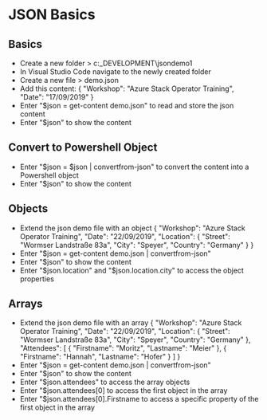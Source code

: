 # JSON Basics

## Basics
- Create a new folder > c:\_DEVELOPMENT\jsondemo1
- In Visual Studio Code navigate to the newly created folder
- Create a new file > demo.json
- Add this content:
    {
        "Workshop": "Azure Stack Operator Training",
        "Date": "17/09/2019"
    }
- Enter "$json = get-content demo.json" to read and store the json content
- Enter "$json" to show the content

## Convert to Powershell Object
- Enter "$json = $json | convertfrom-json" to convert the content into a Powershell object
- Enter "$json" to show the content

## Objects
- Extend the json demo file with an object
    {
    "Workshop": "Azure Stack Operator Training",
    "Date": "22/09/2019",
    "Location": {
        "Street": "Wormser Landstraße 83a",
        "City": "Speyer",
        "Country": "Germany"
        }
    }
- Enter "$json = get-content demo.json | convertfrom-json"
- Enter "$json" to show the content
- Enter "$json.location" and "$json.location.city" to access the object properties

## Arrays
- Extend the json demo file with an array
    {
    "Workshop": "Azure Stack Operator Training",
    "Date": "22/09/2019",
    "Location": {
        "Street": "Wormser Landstraße 83a",
        "City": "Speyer",
        "Country": "Germany"
    },
    "Attendees": [
        {
            "Firstname": "Moritz",
            "Lastname": "Meier"
        },
        {
            "Firstname": "Hannah",
            "Lastname": "Hofer"
        }
        ]
    }
- Enter "$json = get-content demo.json | convertfrom-json"
- Enter "$json" to show the content
- Enter "$json.attendees" to access the array objects
- Enter "$json.attendees[0] to access the first object in the array
- Enter "$json.attendees[0].Firstname to access a specific property of the first object in the array